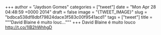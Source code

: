 
+++
author = "Jaydson Gomes"
categories = ["tweet"]
date = "Mon Apr 28 04:48:59 +0000 2014"
draft = false
image = "{TWEET_IMAGE}"
slug = "bdbca538df8dbf79824dace3f583c00f9541acd1"
tags = ["tweet"]
title = """David Blaine é muito louc..."""
+++
David Blaine é muito louco http://t.co/1IB2hWhhgD
